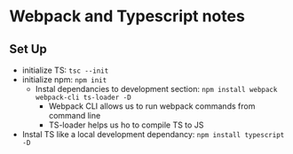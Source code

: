 # Webpack and Typescript notes

## Set Up
- initialize TS: `tsc --init`
- initialize npm: `npm init`
  - Instal dependancies to development section: `npm install webpack webpack-cli ts-loader -D`
    - Webpack CLI allows us to run webpack commands from command line
    - TS-loader helps us ho to compile TS to JS
- Instal TS like a local development dependancy: `npm install typescript -D`